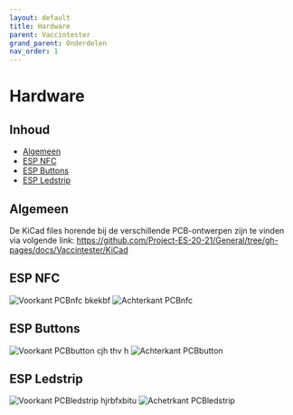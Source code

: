 ```yaml
---
layout: default
title: Hardware
parent: Vaccintester
grand_parent: Onderdelen
nav_order: 1
---
```


# Hardware

## Inhoud
- [Algemeen](#Algemeen)
- [ESP NFC](#ESP_NFC)
- [ESP Buttons](#ESP_Buttons)
- [ESP Ledstrip](#ESP_Ledstrip)

## Algemeen
De KiCad files horende bij de verschillende PCB-ontwerpen zijn te vinden via volgende link: https://github.com/Project-ES-20-21/General/tree/gh-pages/docs/Vaccintester/KiCad

## ESP NFC
![Voorkant PCBnfc](https://github.com/Project-ES-20-21/General/blob/gh-pages/docs/Vaccintester/Foto's/VoorkantPCBKast.png)
bkekbf
![Achterkant PCBnfc](https://github.com/Project-ES-20-21/General/blob/gh-pages/docs/Vaccintester/Foto's/AchterkantPCBKast.png)

## ESP Buttons
![Voorkant PCBbutton](https://github.com/Project-ES-20-21/General/blob/gh-pages/docs/Vaccintester/Foto's/VoorkantPCBButton.png)
cjh thv h
![Achterkant PCBbutton](https://github.com/Project-ES-20-21/General/blob/gh-pages/docs/Vaccintester/Foto's/AchterkantPCBButton.png)

## ESP Ledstrip
![Voorkant PCBledstrip](https://github.com/Project-ES-20-21/General/blob/gh-pages/docs/Vaccintester/Foto's/VoorkantPCBLedstrip.png)
hjrbfxbitu
![Achetrkant PCBledstrip](https://github.com/Project-ES-20-21/General/blob/gh-pages/docs/Vaccintester/Foto's/AchterkantPCBLedstrip.png)





